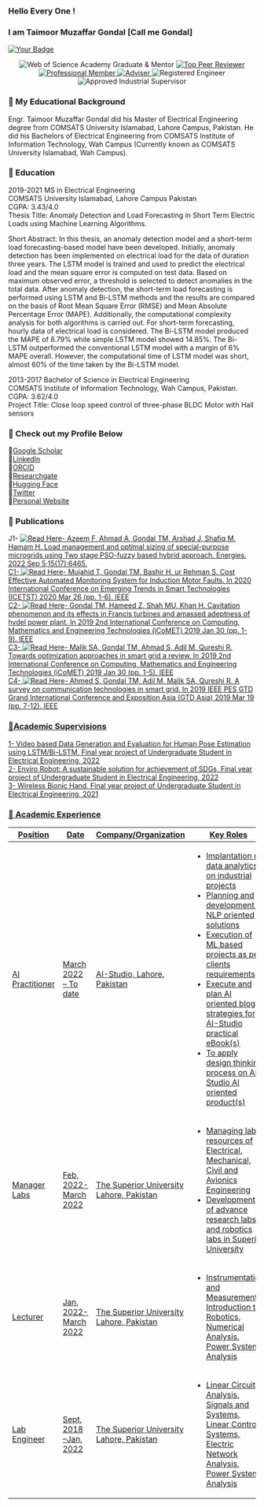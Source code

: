 ### Hello Every One <meta name="google-site-verification" content="1TSVM4vQ7-sj-0pzuUv35NhrTfSt3ooV4mW_YtBz3wk" />!
### I am Taimoor Muzaffar Gondal [Call me Gondal]

<!-- Badges -->
[![Your Badge](https://www.credly.com/badges/ef9d9d22-6bfa-417c-8d3c-8e03044ab77d/public_url)](https://www.credly.com/badges/ef9d9d22-6bfa-417c-8d3c-8e03044ab77d/public_url)

<p align="center">
  <!-- Web of Science Academy Graduate & Mentor -->
  <img src="https://img.shields.io/badge/Web%20of%20Science-Academy%20Graduate-orange?style=flat-square" alt="Web of Science Academy Graduate & Mentor">
  <!-- Top Peer Reviewer -->
  <a href="https://publons.com/researcher/4123836/taimoor-muzaffar-gondal/">
    <img src="https://img.shields.io/badge/Top%20Peer%20Reviewer-Knowledge%20and%20Information%20Systems-brightgreen?style=flat-square" alt="Top Peer Reviewer">
  </a>
  <!-- Professional Member -->
  <a href="https://www.linkedin.com/in/tmgondal/">
    <img src="https://img.shields.io/badge/Professional%20Member-IEEE-blue?style=flat-square" alt="Professional Member">
  </a>
  <!-- Adviser -->
  <a href="https://www.linkedin.com/in/tmgondal/">
    <img src="https://img.shields.io/badge/Adviser-IEEE%20PES%20%26%20Sensors%20Council-yellow?style=flat-square" alt="Adviser">
  </a>
  <!-- Registered Engineer -->
  <img src="https://img.shields.io/badge/Registered%20Engineer-Pakistan%20Engineering%20Council-blueviolet?style=flat-square" alt="Registered Engineer">
  <!-- Approved Industrial Supervisor -->
  <img src="https://img.shields.io/badge/Approved%20Industrial%20Supervisor-Pakistan%20Engineering%20Council-blueviolet?style=flat-square" alt="Approved Industrial Supervisor">
</p>


### 🔭 My Educational Background<br>
Engr. Taimoor Muzaffar Gondal did his Master of Electrical Engineering degree from COMSATS University Islamabad, Lahore Campus, Pakistan. He did his Bachelors of Electrical Engineering from COMSATS Institute of Information Technology, Wah Campus (Currently known as COMSATS University Islamabad, Wah Campus).

### 🔭 Education	<br>
2019-2021	MS in Electrical Engineering<br>
COMSATS University Islamabad, Lahore Campus Pakistan<br>
CGPA: 3.43/4.0 <br>
Thesis Title: Anomaly Detection and Load Forecasting in Short Term Electric Loads using Machine Learning Algorithms. <br>

Short Abstract: In this thesis, an anomaly detection model and a short-term load forecasting-based model have been developed. Initially, anomaly detection has been implemented on electrical load for the data of duration three years. The LSTM model is trained and used to predict the electrical load and the mean square error is computed on test data. Based on maximum observed error, a threshold is selected to detect anomalies in the total data. After anomaly detection, the short-term load forecasting is performed using LSTM and Bi-LSTM methods and the results are compared on the basis of Root Mean Square Error (RMSE) and Mean Absolute Percentage Error (MAPE). Additionally, the computational complexity analysis for both algorithms is carried out. For short-term forecasting, hourly data of electrical load is considered. The Bi-LSTM model produced the MAPE of 8.79% while simple LSTM model showed 14.85%. The Bi-LSTM outperformed the conventional LSTM model with a margin of 6% MAPE overall. However, the computational time of LSTM model was short, almost 60% of the time taken by the Bi-LSTM model.<br>

2013-2017	Bachelor of Science in Electrical Engineering<br>
COMSATS Institute of Information Technology, Wah Campus, Pakistan.<br>
CGPA: 3.62/4.0<br>
Project Title: Close loop speed control of three-phase BLDC Motor with Hall sensors<br>



### 🔭 Check out my Profile Below <br>

🌱[Google Scholar](https://scholar.google.com.pk/citations?user=D-OactQAAAAJ&hl=en) <br>
🌱[LinkedIn](https://www.linkedin.com/in/tmgondal/)<br>
🌱[ORCID](https://orcid.org/0000-0002-4088-4651)<br>
🌱[Researchgate](https://www.researchgate.net/profile/Taimoor-Gondal) <br>
🌱[Hugging Face](https://huggingface.co/tmgondal)<br>
🌱[Twitter](https://twitter.com/who_gondal)<br>
🌱[Personal Website](https://sites.google.com/view/engrtaimoor)<br>

### 🔭 Publications	<br>

J1-<!-- Read Here -->
  <a href="https://www.mdpi.com/1996-1073/15/17/6465">
    <img src="https://img.shields.io/badge/Click to%20Read-blue?style=flat-square" alt="Read Here">- Azeem F, Ahmad A, Gondal TM, Arshad J, Shafiq M, Hamam H. Load management and optimal sizing of special-purpose microgrids using Two stage PSO-fuzzy based hybrid approach. Energies. 2022 Sep 5;15(17):6465. <br>
C1-<!-- Read Here -->
  <a href="https://ieeexplore.ieee.org/abstract/document/9080729">
    <img src="https://img.shields.io/badge/Click to%20Read-blue?style=flat-square" alt="Read Here">- Mujahid T, Gondal TM, Bashir H, ur Rehman S. Cost Effective Automated Monitoring System for Induction Motor Faults. In 2020 International Conference on Emerging Trends in Smart Technologies (ICETST) 2020 Mar 26 (pp. 1-6). IEEE <br>
C2-<!-- Read Here -->
  <a href="https://ieeexplore.ieee.org/abstract/document/8673454">
    <img src="https://img.shields.io/badge/Click to%20Read-blue?style=flat-square" alt="Read Here">- Gondal TM, Hameed Z, Shah MU, Khan H. Cavitation phenomenon and its effects in Francis turbines and amassed adeptness of hydel power plant. In 2019 2nd International Conference on Computing, Mathematics and Engineering Technologies (iCoMET) 2019 Jan 30 (pp. 1-9). IEEE <br>
C3-<!-- Read Here -->
  <a href="https://ieeexplore.ieee.org/abstract/document/8673392">
    <img src="https://img.shields.io/badge/Click to%20Read-blue?style=flat-square" alt="Read Here">- Malik SA, Gondal TM, Ahmad S, Adil M, Qureshi R. Towards optimization approaches in smart grid a review. In 2019 2nd International Conference on Computing, Mathematics and Engineering Technologies (iCoMET) 2019 Jan 30 (pp. 1-5). IEEE <br>
C4-<!-- Read Here -->
  <a href="https://ieeexplore.ieee.org/abstract/document/8715993">
    <img src="https://img.shields.io/badge/Click to%20Read-blue?style=flat-square" alt="Read Here">- Ahmed S, Gondal TM, Adil M, Malik SA, Qureshi R. A survey on communication technologies in smart grid. In 2019 IEEE PES GTD Grand International Conference and Exposition Asia (GTD Asia) 2019 Mar 19 (pp. 7-12). IEEE <br>
### 🔭Academic Supervisions <br>

1- Video based Data Generation and Evaluation for Human Pose Estimation using LSTM/Bi-LSTM, Final year project of Undergraduate Student in Electrical Engineering, 2022 <br>
2- Enviro Robot: A sustainable solution for achievement of SDGs, Final year project of Undergraduate Student in Electrical Engineering, 2022 <br>
3- Wireless Bionic Hand, Final year project of Undergraduate Student in Electrical Engineering, 2021 <br>

### 🔭 Academic Experience <br>

<table>
  <thead>
    <tr>
      <th>Position</th>
      <th>Date</th>
      <th>Company/Organization</th>
      <th>Key Roles</th>
      <th>Languages</th>
      <th>IDEs</th>
    </tr>
  </thead>
  <tbody>
    <tr>
      <td>AI Practitioner</td>
      <td>March 2022 – To date</td>
      <td>AI-Studio, Lahore, Pakistan</td>
      <td>
        <ul>
          <li>Implantation of data analytics on industrial projects</li>
          <li>Planning and development of NLP oriented solutions</li>
          <li>Execution of ML based projects as per clients requirements</li>
          <li>Execute and plan AI oriented blog strategies for AI-Studio practical eBook(s)</li>
          <li>To apply design thinking process on AI-Studio AI oriented product(s)</li>
        </ul>
      </td>
      <td>R, Python</td>
      <td>Visual Studio Code, Jupyter Notebook, MonogDB</td>
    </tr>
    <tr>
      <td>Manager Labs</td>
      <td>Feb, 2022- March 2022</td>
      <td>The Superior University Lahore, Pakistan</td>
      <td>
        <ul>
          <li>Managing lab resources of Electrical, Mechanical, Civil and Avionics Engineering</li>
          <li>Development of advance research labs and robotics labs in Superior University</li>
        </ul>
      </td>
      <td></td>
      <td></td>
    </tr>
    <tr>
      <td>Lecturer</td>
      <td>Jan, 2022- March 2022</td>
      <td>The Superior University Lahore, Pakistan</td>
      <td>
        <ul>
          <li>Instrumentation and Measurements, Introduction to Robotics, Numerical Analysis, Power System Analysis</li>
        </ul>
      </td>
      <td></td>
      <td></td>
    </tr>
    <tr>
      <td>Lab Engineer</td>
      <td>Sept, 2018 –Jan, 2022</td>
      <td>The Superior University Lahore, Pakistan</td>
      <td>
        <ul>
          <li>Linear Circuit Analysis, Signals and Systems, Linear Control Systems, Electric Network Analysis, Power System Analysis</li>
        </ul>
      </td>
      <td></td>
      <td>Anaconda, MATLAB, Proteus, Lab View, Power Factory</td>
    </tr>
  </tbody>
</table> 

 
<!--
**tmgondal/tmgondal** is a ✨ _special_ ✨ repository because its `README.md` (this file) appears on your GitHub profile.

Here are some ideas to get you started:

- 🔭 Check out my Google Scholar Profile: 
- 🌱 I’m currently learning everything 🤣
- 👯 I’m looking to collaborate with other content creators
- 🥅 2022 Goals: Learn more about web3
- ⚡ Fun fact: I love to draw and play guitar / drums
-->

